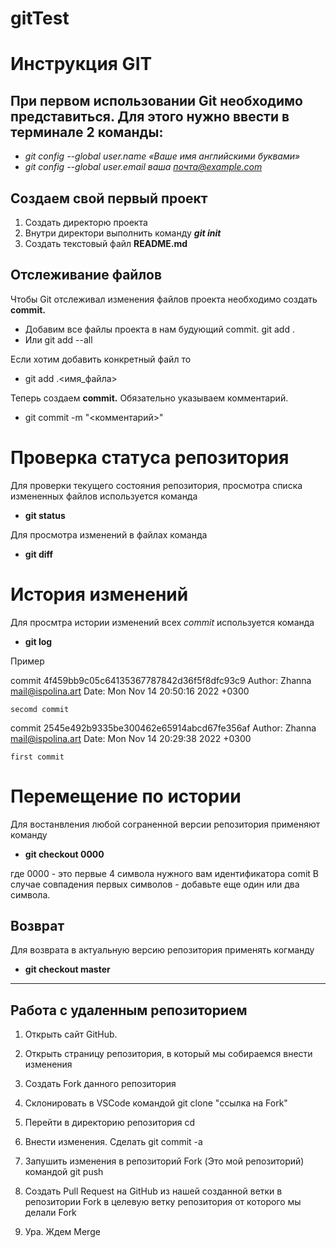 # gitTest


# Инструкция GIT

## При первом использовании Git необходимо представиться.  Для этого нужно ввести в терминале 2 команды:
* *git config --global user.name «Ваше имя английскими буквами»*  
* *git config --global user.email ваша почта@example.com*


 
## Создаем свой первый проект 

1. Создать директорю проекта
2. Внутри директори выполнить команду ***git init***
3. Создать текстовый файл **README.md**

## Отслеживание файлов

Чтобы Git отслеживал изменения файлов  проекта необходимо создать **commit.**

* Добавим все файлы проекта в нам будующий commit.
git add .
* Или git add --all

Если хотим добавить конкретный файл то 
* git add .\<имя_файла> 

Теперь создаем **commit.** Обязательно указываем комментарий.

* git commit -m "<комментарий>"

# Проверка статуса репозитория

Для проверки текущего состояния репозитория, просмотра списка измененных файлов используется команда
* **git status**


Для просмотра изменений в файлах команда
* **git diff**

# История изменений

Для просмтра истории изменений всех *commit* используется команда
* **git log**

Пример

commit 4f459bb9c05c64135367787842d36f5f8dfc93c9
Author: Zhanna <mail@ispolina.art>
Date:   Mon Nov 14 20:50:16 2022 +0300

    secomd commit

commit 2545e492b9335be300462e65914abcd67fe356af
Author: Zhanna <mail@ispolina.art>
Date:   Mon Nov 14 20:29:38 2022 +0300

    first commit

# Перемещение по истории 

Для востанвления любой сограненной версии репозитория применяют команду

* **git checkout 0000**

где 0000 - это первые 4 символа нужного вам идентификатора comit
В случае совпадения первых символов - добавьте еще один или два символа. 


## Возврат

Для возврата в актуальную версию репозитория применять когманду

* **git checkout master**


----------------------------------------------

## Работа с удаленным репозиторием ##

1. Открыть сайт GitHub. 

2. Открыть страницу репозитория, в который мы собираемся внести изменения

3. Создать Fork данного репозитория

4. Склонировать в VSCode командой git clone "ссылка на Fork"

5. Перейти в директорию репозитория cd

6. Bнести изменения. Сделать git commit -a

7. Запушить изменения в репозиторий Fork (Это мой репозиторий) командой git push 

8. Создать Pull Request на GitHub из нашей созданной ветки в репозитории Fork в целевую ветку репозитория от которого мы делали Fork

9. Ура. Ждем Merge